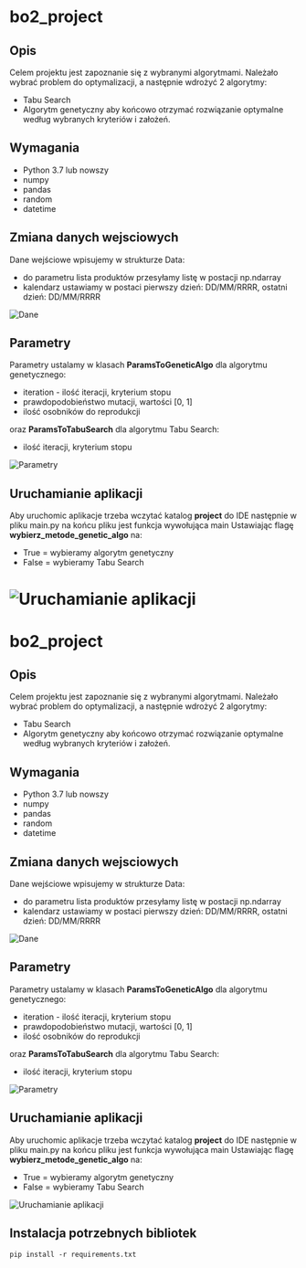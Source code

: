 # bo2_project
## Opis
Celem projektu jest zapoznanie się z wybranymi algorytmami. Należało wybrać problem do optymalizacji, a następnie wdrożyć 2 algorytmy:
 - Tabu Search
 - Algorytm genetyczny
aby końcowo otrzymać rozwiązanie optymalne według wybranych kryteriów i założeń.

## Wymagania
 - Python 3.7 lub nowszy
 - numpy
 - pandas
 - random
 - datetime


## Zmiana danych wejsciowych

Dane wejściowe wpisujemy w strukturze Data:
 - do parametru lista produktów przesyłamy listę w postacji np.ndarray
 - kalendarz ustawiamy w postaci pierwszy dzień: DD/MM/RRRR, ostatni dzień: DD/MM/RRRR </br>

![Dane](screenshots/screen1.png)

## Parametry

Parametry ustalamy w klasach **ParamsToGeneticAlgo** dla algorytmu genetycznego:
 - iteration - ilość iteracji, kryterium stopu
 - prawdopodobieństwo mutacji, wartości [0, 1]
 - ilość osobników do reprodukcji
 
 oraz **ParamsToTabuSearch** dla algorytmu Tabu Search:
 - ilość iteracji, kryterium stopu
 
 ![Parametry](screenshots/screen2.png)
  
 ## Uruchamianie aplikacji
 Aby uruchomic aplikacje trzeba wczytać katalog **project** do IDE
 następnie w pliku main.py na końcu pliku jest funkcja wywołująca main
 Ustawiając flagę **wybierz_metode_genetic_algo** na:
 - True = wybieramy algorytm genetyczny
 - False = wybieramy Tabu Search

![Uruchamianie aplikacji](screenshots/screen3.png)
=======
# bo2_project
## Opis
Celem projektu jest zapoznanie się z wybranymi algorytmami. Należało wybrać problem do optymalizacji, a następnie wdrożyć 2 algorytmy:
 - Tabu Search
 - Algorytm genetyczny
aby końcowo otrzymać rozwiązanie optymalne według wybranych kryteriów i założeń.

## Wymagania
 - Python 3.7 lub nowszy
 - numpy
 - pandas
 - random
 - datetime


## Zmiana danych wejsciowych

Dane wejściowe wpisujemy w strukturze Data:
 - do parametru lista produktów przesyłamy listę w postacji np.ndarray
 - kalendarz ustawiamy w postaci pierwszy dzień: DD/MM/RRRR, ostatni dzień: DD/MM/RRRR </br>

![Dane](screenshots/screen1.png)

## Parametry

Parametry ustalamy w klasach **ParamsToGeneticAlgo** dla algorytmu genetycznego:
 - iteration - ilość iteracji, kryterium stopu
 - prawdopodobieństwo mutacji, wartości [0, 1]
 - ilość osobników do reprodukcji
 
 oraz **ParamsToTabuSearch** dla algorytmu Tabu Search:
 - ilość iteracji, kryterium stopu
 
 ![Parametry](screenshots/screen2.png)
  
 ## Uruchamianie aplikacji
 Aby uruchomic aplikacje trzeba wczytać katalog **project** do IDE
 następnie w pliku main.py na końcu pliku jest funkcja wywołująca main
 Ustawiając flagę **wybierz_metode_genetic_algo** na:
 - True = wybieramy algorytm genetyczny
 - False = wybieramy Tabu Search

![Uruchamianie aplikacji](screenshots/screen3.png)

## Instalacja potrzebnych bibliotek

`pip install -r requirements.txt`
